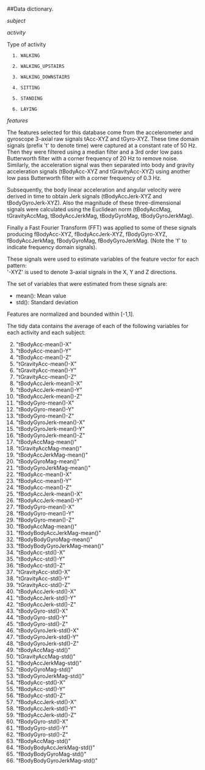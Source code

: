 ##Data dictionary.

*subject*

*activity* 
  
  Type of activity
  
      1. WALKING
      
      2. WALKING_UPSTAIRS
      
      3. WALKING_DOWNSTAIRS
      
      4. SITTING
      
      5. STANDING
      
      6. LAYING
      
*features*

The features selected for this database come from the accelerometer and gyroscope 3-axial 
raw signals tAcc-XYZ and tGyro-XYZ. These time domain signals (prefix 't' to denote time) 
were captured at a constant rate of 50 Hz. Then they were filtered using a median filter 
and a 3rd order low pass Butterworth filter with a corner frequency of 20 Hz to remove noise. 
Similarly, the acceleration signal was then separated into body and gravity acceleration signals 
(tBodyAcc-XYZ and tGravityAcc-XYZ) using another low pass Butterworth filter with a corner frequency of 0.3 Hz. 

Subsequently, the body linear acceleration and angular velocity were derived in time 
to obtain Jerk signals (tBodyAccJerk-XYZ and tBodyGyroJerk-XYZ). Also the magnitude 
of these three-dimensional signals were calculated using the Euclidean norm (tBodyAccMag, tGravityAccMag, tBodyAccJerkMag, tBodyGyroMag, tBodyGyroJerkMag). 

Finally a Fast Fourier Transform (FFT) was applied to some of these signals producing 
fBodyAcc-XYZ, fBodyAccJerk-XYZ, fBodyGyro-XYZ, fBodyAccJerkMag, fBodyGyroMag, fBodyGyroJerkMag. (Note the 'f' to indicate frequency domain signals). 

These signals were used to estimate variables of the feature vector for each pattern:  
'-XYZ' is used to denote 3-axial signals in the X, Y and Z directions.


The set of variables that were estimated from these signals are: 

- mean(): Mean value
- std(): Standard deviation

Features are normalized and bounded within [-1,1].

The tidy data contains the average of each of the following variables for each activity and each subject:

2. "tBodyAcc-mean()-X"
2. "tBodyAcc-mean()-Y"
2. "tBodyAcc-mean()-Z"
2. "tGravityAcc-mean()-X"
2. "tGravityAcc-mean()-Y"
2. "tGravityAcc-mean()-Z"
2. "tBodyAccJerk-mean()-X"
2. "tBodyAccJerk-mean()-Y"
2. "tBodyAccJerk-mean()-Z"
2. "tBodyGyro-mean()-X"
2. "tBodyGyro-mean()-Y"
2. "tBodyGyro-mean()-Z"
2. "tBodyGyroJerk-mean()-X"
2. "tBodyGyroJerk-mean()-Y"
2. "tBodyGyroJerk-mean()-Z"
2. "tBodyAccMag-mean()"
2. "tGravityAccMag-mean()"
2. "tBodyAccJerkMag-mean()"
2. "tBodyGyroMag-mean()"
2. "tBodyGyroJerkMag-mean()"
2. "fBodyAcc-mean()-X"
2. "fBodyAcc-mean()-Y"
2. "fBodyAcc-mean()-Z"
2. "fBodyAccJerk-mean()-X"
2. "fBodyAccJerk-mean()-Y"
2. "fBodyGyro-mean()-X"
2. "fBodyGyro-mean()-Y"
2. "fBodyGyro-mean()-Z"
2. "fBodyAccMag-mean()"
2. "fBodyBodyAccJerkMag-mean()"
2. "fBodyBodyGyroMag-mean()"
2. "fBodyBodyGyroJerkMag-mean()"
2. "tBodyAcc-std()-X"
2. "tBodyAcc-std()-Y"
2. "tBodyAcc-std()-Z"
2. "tGravityAcc-std()-X"
2. "tGravityAcc-std()-Y"
2. "tGravityAcc-std()-Z"
2. "tBodyAccJerk-std()-X"
2. "tBodyAccJerk-std()-Y"
2. "tBodyAccJerk-std()-Z"
2. "tBodyGyro-std()-X"
2. "tBodyGyro-std()-Y"
2. "tBodyGyro-std()-Z"
2. "tBodyGyroJerk-std()-X"
2. "tBodyGyroJerk-std()-Y"
2. "tBodyGyroJerk-std()-Z"
2. "tBodyAccMag-std()"
2. "tGravityAccMag-std()"
2. "tBodyAccJerkMag-std()"
2. "tBodyGyroMag-std()"
2. "tBodyGyroJerkMag-std()"
1. "fBodyAcc-std()-X"
2. "fBodyAcc-std()-Y"
1. "fBodyAcc-std()-Z"
1. "fBodyAccJerk-std()-X"
2. "fBodyAccJerk-std()-Y"
2. "fBodyAccJerk-std()-Z"
1. "fBodyGyro-std()-X"
1. "fBodyGyro-std()-Y"
2. "fBodyGyro-std()-Z"
1. "fBodyAccMag-std()"
1. "fBodyBodyAccJerkMag-std()"
1. "fBodyBodyGyroMag-std()"
1. "fBodyBodyGyroJerkMag-std()"
